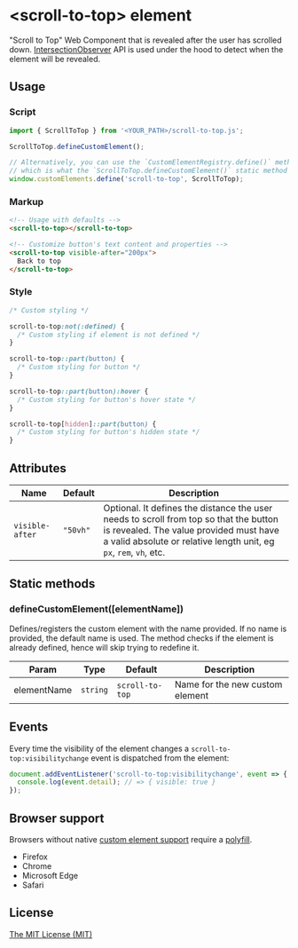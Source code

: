 # &lt;scroll-to-top&gt; element

"Scroll to Top" Web Component that is revealed after the user has scrolled down. [IntersectionObserver](https://developer.mozilla.org/en-US/docs/Web/API/Intersection_Observer_API) API is used under the hood to detect when the element will be revealed.

## Usage

### Script
```js
import { ScrollToTop } from '<YOUR_PATH>/scroll-to-top.js';

ScrollToTop.defineCustomElement();

// Alternatively, you can use the `CustomElementRegistry.define()` method to define the element,
// which is what the `ScrollToTop.defineCustomElement()` static method uses under the hood.
window.customElements.define('scroll-to-top', ScrollToTop);
```

### Markup
```html
<!-- Usage with defaults -->
<scroll-to-top></scroll-to-top>

<!-- Customize button's text content and properties -->
<scroll-to-top visible-after="200px">
  Back to top
</scroll-to-top>
```

### Style
```css
/* Custom styling */

scroll-to-top:not(:defined) {
  /* Custom styling if element is not defined */
}

scroll-to-top::part(button) {
  /* Custom styling for button */
}

scroll-to-top::part(button):hover {
  /* Custom styling for button's hover state */
}

scroll-to-top[hidden]::part(button) {
  /* Custom styling for button's hidden state */
}
```

## Attributes
| Name | Default | Description |
| ---- | ------- | ----------- |
| `visible-after` | `"50vh"` | Optional. It defines the distance the user needs to scroll from top so that the button is revealed. The value provided must have a valid absolute or relative length unit, eg `px`, `rem`, `vh`, etc. |

## Static methods

### defineCustomElement([elementName])

Defines/registers the custom element with the name provided. If no name is provided, the default name is used. The method checks if the element is already defined, hence will skip trying to redefine it.

| Param | Type | Default | Description |
| ----- | ---- | ------- | ----------- |
| elementName | `string` | `scroll-to-top` | Name for the new custom element |

## Events

Every time the visibility of the element changes a `scroll-to-top:visibilitychange` event is dispatched from the <scroll-to-top> element:

```js
document.addEventListener('scroll-to-top:visibilitychange', event => {
  console.log(event.detail); // => { visible: true }
});
```

## Browser support

Browsers without native [custom element support][support] require a [polyfill][polyfill].

- Firefox
- Chrome
- Microsoft Edge
- Safari

[support]: https://caniuse.com/#feat=custom-elementsv1
[polyfill]: https://github.com/webcomponents/polyfills/tree/master/packages/custom-elements

## License

[The MIT License (MIT)](https://georapbox.mit-license.org/@2022)
